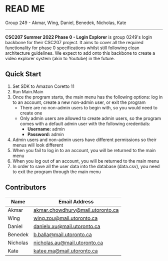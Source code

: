# READ ME

Group 249 - Akmar, Wing, Daniel, Benedek, Nicholas, Kate

---

**CSC207 Summer 2022 Phase 0 - Login Explorer** is group 0249's login backbone for their CSC207 project.  It aims to cover all the required functionality for phase 0 specifications whilst still following clean architecture guidelines.  We expect to add onto this backbone to create a video explorer system (akin to Youtube) in the future.

## Quick Start 
1. Set SDK to Amazon Coretto 11
2. Run Main.Main
3. Once the program starts, the main menu has the following options: log in to an account, create a new non-admin user, or exit the program
    * There are no non-admin users to begin with, so you would need to create one
    * Only admin users are allowed to create admin users, so the program comes with a default admin user with the following credentials:
        * **Username:** admin
        * **Password:** admin
4. Admin users and non-admin users have different permissions so their menus will look different
5. When you fail to log in to an account, you will be returned to the main menu
6. When you log out of an account, you will be returned to the main menu 
7. In order to save all the user data into the database (data.csv), you need to exit the program through the main menu



## Contributors
|Name|Email Address|
|----|-------------|
|Akmar|akmar.chowdhury@mail.utoronto.ca|
|Wing|wing.zou@mail.utoronto.ca|
|Daniel|danielx.xu@mail.utoronto.ca|
|Benedek|b.balla@mail.utoronto.ca|
|Nicholas|nicholas.au@mail.utoronto.ca|
|Kate|katee.ma@mail.utoronto.ca|